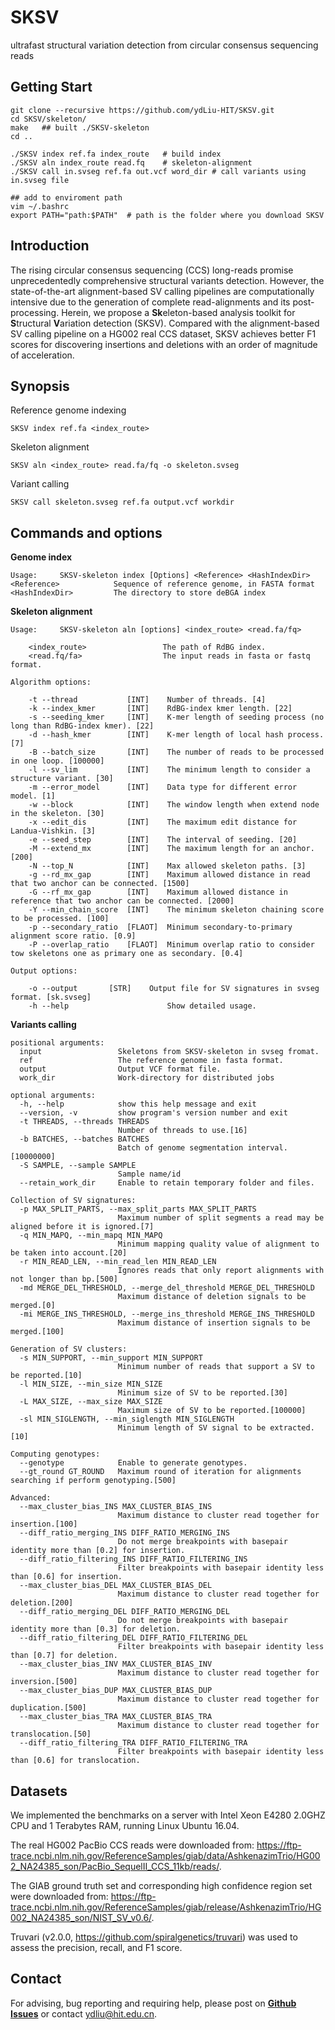 # SKSV
ultrafast structural variation detection from circular consensus sequencing reads

## Getting Start
    git clone --recursive https://github.com/ydLiu-HIT/SKSV.git
    cd SKSV/skeleton/
    make   ## built ./SKSV-skeleton
    cd ..
    
    ./SKSV index ref.fa index_route   # build index 
    ./SKSV aln index_route read.fq    # skeleton-alignment
    ./SKSV call in.svseg ref.fa out.vcf word_dir # call variants using in.svseg file
        
    ## add to enviroment path
    vim ~/.bashrc
    export PATH="path:$PATH"  # path is the folder where you download SKSV
    
       
## Introduction
The rising circular consensus sequencing (CCS) long-reads promise unprecedentedly comprehensive structural variants detection. However, the state-of-the-art alignment-based SV calling pipelines are computationally intensive due to the generation of complete read-alignments and its post-processing. Herein, we propose a **Sk**eleton-based analysis toolkit for **S**tructural **V**ariation detection (SKSV). Compared with the alignment-based SV calling pipeline on a HG002 real CCS dataset, SKSV achieves better F1 scores for discovering insertions and deletions with an order of magnitude of acceleration.



## Synopsis
Reference genome indexing
```
SKSV index ref.fa <index_route>
```
	
Skeleton alignment
```
SKSV aln <index_route> read.fa/fq -o skeleton.svseg
```

Variant calling
```
SKSV call skeleton.svseg ref.fa output.vcf workdir
```

## Commands and options
**Genome index**
```
Usage:     SKSV-skeleton index [Options] <Reference> <HashIndexDir>
<Reference>            Sequence of reference genome, in FASTA format
<HashIndexDir>         The directory to store deBGA index
``` 

**Skeleton alignment**
```
Usage:     SKSV-skeleton aln [options] <index_route> <read.fa/fq>

    <index_route>                 The path of RdBG index.
    <read.fq/fa>                  The input reads in fasta or fastq format.

Algorithm options:

    -t --thread           [INT]    Number of threads. [4]
    -k --index_kmer       [INT]    RdBG-index kmer length. [22]
    -s --seeding_kmer     [INT]    K-mer length of seeding process (no long than RdBG-index kmer). [22]
    -d --hash_kmer        [INT]    K-mer length of local hash process. [7]
    -B --batch_size       [INT]    The number of reads to be processed in one loop. [100000]
    -l --sv_lim           [INT]    The minimum length to consider a structure variant. [30]
    -m --error_model      [INT]    Data type for different error model. [1]
    -w --block            [INT]    The window length when extend node in the skeleton. [30]
    -x --edit_dis         [INT]    The maximum edit distance for Landua-Vishkin. [3]
    -e --seed_step        [INT]    The interval of seeding. [20]
    -M --extend_mx        [INT]    The maximum length for an anchor. [200]
    -N --top_N            [INT]    Max allowed skeleton paths. [3]
    -g --rd_mx_gap        [INT]    Maximum allowed distance in read that two anchor can be connected. [1500]
    -G --rf_mx_gap        [INT]    Maximum allowed distance in reference that two anchor can be connected. [2000]
    -Y --min_chain_score  [INT]    The minimum skeleton chaining score to be processed. [100]
    -p --secondary_ratio  [FLAOT]  Minimum secondary-to-primary alignment score ratio. [0.9]
    -P --overlap_ratio    [FLAOT]  Minimum overlap ratio to consider tow skeletons one as primary one as secondary. [0.4]

Output options:

    -o --output    	  [STR]    Output file for SV signatures in svseg format. [sk.svseg]
    -h --help                      Show detailed usage.
```

**Variants calling**
```
positional arguments:
  input                 Skeletons from SKSV-skeleton in svseg fromat.
  ref                   The reference genome in fasta format.
  output                Output VCF format file.
  work_dir              Work-directory for distributed jobs

optional arguments:
  -h, --help            show this help message and exit
  --version, -v         show program's version number and exit
  -t THREADS, --threads THREADS
                        Number of threads to use.[16]
  -b BATCHES, --batches BATCHES
                        Batch of genome segmentation interval.[10000000]
  -S SAMPLE, --sample SAMPLE
                        Sample name/id
  --retain_work_dir     Enable to retain temporary folder and files.

Collection of SV signatures:
  -p MAX_SPLIT_PARTS, --max_split_parts MAX_SPLIT_PARTS
                        Maximum number of split segments a read may be aligned before it is ignored.[7]
  -q MIN_MAPQ, --min_mapq MIN_MAPQ
                        Minimum mapping quality value of alignment to be taken into account.[20]
  -r MIN_READ_LEN, --min_read_len MIN_READ_LEN
                        Ignores reads that only report alignments with not longer than bp.[500]
  -md MERGE_DEL_THRESHOLD, --merge_del_threshold MERGE_DEL_THRESHOLD
                        Maximum distance of deletion signals to be merged.[0]
  -mi MERGE_INS_THRESHOLD, --merge_ins_threshold MERGE_INS_THRESHOLD
                        Maximum distance of insertion signals to be merged.[100]

Generation of SV clusters:
  -s MIN_SUPPORT, --min_support MIN_SUPPORT
                        Minimum number of reads that support a SV to be reported.[10]
  -l MIN_SIZE, --min_size MIN_SIZE
                        Minimum size of SV to be reported.[30]
  -L MAX_SIZE, --max_size MAX_SIZE
                        Maximum size of SV to be reported.[100000]
  -sl MIN_SIGLENGTH, --min_siglength MIN_SIGLENGTH
                        Minimum length of SV signal to be extracted.[10]

Computing genotypes:
  --genotype            Enable to generate genotypes.
  --gt_round GT_ROUND   Maximum round of iteration for alignments searching if perform genotyping.[500]

Advanced:
  --max_cluster_bias_INS MAX_CLUSTER_BIAS_INS
                        Maximum distance to cluster read together for insertion.[100]
  --diff_ratio_merging_INS DIFF_RATIO_MERGING_INS
                        Do not merge breakpoints with basepair identity more than [0.2] for insertion.
  --diff_ratio_filtering_INS DIFF_RATIO_FILTERING_INS
                        Filter breakpoints with basepair identity less than [0.6] for insertion.
  --max_cluster_bias_DEL MAX_CLUSTER_BIAS_DEL
                        Maximum distance to cluster read together for deletion.[200]
  --diff_ratio_merging_DEL DIFF_RATIO_MERGING_DEL
                        Do not merge breakpoints with basepair identity more than [0.3] for deletion.
  --diff_ratio_filtering_DEL DIFF_RATIO_FILTERING_DEL
                        Filter breakpoints with basepair identity less than [0.7] for deletion.
  --max_cluster_bias_INV MAX_CLUSTER_BIAS_INV
                        Maximum distance to cluster read together for inversion.[500]
  --max_cluster_bias_DUP MAX_CLUSTER_BIAS_DUP
                        Maximum distance to cluster read together for duplication.[500]
  --max_cluster_bias_TRA MAX_CLUSTER_BIAS_TRA
                        Maximum distance to cluster read together for translocation.[50]
  --diff_ratio_filtering_TRA DIFF_RATIO_FILTERING_TRA
                        Filter breakpoints with basepair identity less than [0.6] for translocation.
```

## Datasets 
We implemented the benchmarks on a server with Intel Xeon E4280 2.0GHZ CPU and 1 Terabytes RAM, running Linux Ubuntu 16.04. 

The real HG002 PacBio CCS reads were downloaded from: https://ftp-trace.ncbi.nlm.nih.gov/ReferenceSamples/giab/data/AshkenazimTrio/HG002_NA24385_son/PacBio_SequelII_CCS_11kb/reads/. 

The GIAB ground truth set and corresponding high confidence region set were downloaded from: https://ftp-trace.ncbi.nlm.nih.gov/ReferenceSamples/giab/release/AshkenazimTrio/HG002_NA24385_son/NIST_SV_v0.6/.

Truvari (v2.0.0, https://github.com/spiralgenetics/truvari) was used to assess the precision, recall, and F1 score.

## Contact
For advising, bug reporting and requiring help, please post on **[Github Issues](https://github.com/ydLiu-HIT/deSALT/issues)** or contact ydliu@hit.edu.cn.

